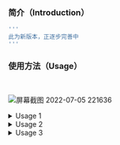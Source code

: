 ### 简介（Introduction）<br>
```bash
'''
此为新版本，正逐步完善中
'''
```

### 使用方法（Usage）
<br>

![屏幕截图 2022-07-05 221636](https://user-images.githubusercontent.com/84908793/177349420-70ce5e86-a5bc-401c-a3f0-578f2f55861b.jpg)

<details>
<summary>Usage 1</summary>
 
</details>

<details>
<summary>Usage 2</summary>
 
</details>

<details>
<summary>Usage 3</summary>
 
</details>
<br>

